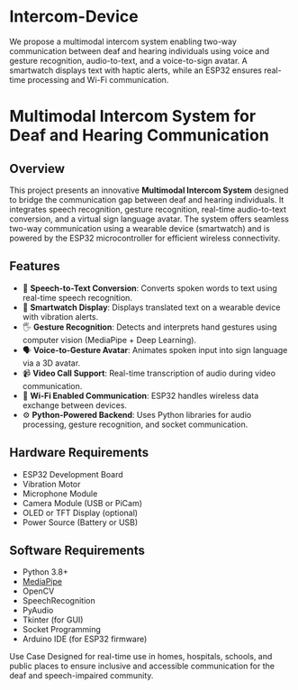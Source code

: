 # Intercom-Device
We propose a multimodal intercom system enabling two-way communication between deaf and hearing individuals using voice and gesture recognition, audio-to-text, and a voice-to-sign avatar. A smartwatch displays text with haptic alerts, while an ESP32 ensures real-time processing and Wi-Fi communication.
# Multimodal Intercom System for Deaf and Hearing Communication

## Overview

This project presents an innovative **Multimodal Intercom System** designed to bridge the communication gap between deaf and hearing individuals. It integrates speech recognition, gesture recognition, real-time audio-to-text conversion, and a virtual sign language avatar. The system offers seamless two-way communication using a wearable device (smartwatch) and is powered by the ESP32 microcontroller for efficient wireless connectivity.

## Features

- 🎤 **Speech-to-Text Conversion**: Converts spoken words to text using real-time speech recognition.
- 📱 **Smartwatch Display**: Displays translated text on a wearable device with vibration alerts.
- 🖐️ **Gesture Recognition**: Detects and interprets hand gestures using computer vision (MediaPipe + Deep Learning).
- 🗣️ **Voice-to-Gesture Avatar**: Animates spoken input into sign language via a 3D avatar.
- 📹 **Video Call Support**: Real-time transcription of audio during video communication.
- 📡 **Wi-Fi Enabled Communication**: ESP32 handles wireless data exchange between devices.
- ⚙️ **Python-Powered Backend**: Uses Python libraries for audio processing, gesture recognition, and socket communication.

## Hardware Requirements

- ESP32 Development Board  
- Vibration Motor  
- Microphone Module  
- Camera Module (USB or PiCam)  
- OLED or TFT Display (optional)  
- Power Source (Battery or USB)

## Software Requirements

- Python 3.8+
- [MediaPipe](https://google.github.io/mediapipe/)
- OpenCV
- SpeechRecognition
- PyAudio
- Tkinter (for GUI)
- Socket Programming
- Arduino IDE (for ESP32 firmware)

Use Case
Designed for real-time use in homes, hospitals, schools, and public places to ensure inclusive and accessible communication for the deaf and speech-impaired community.
